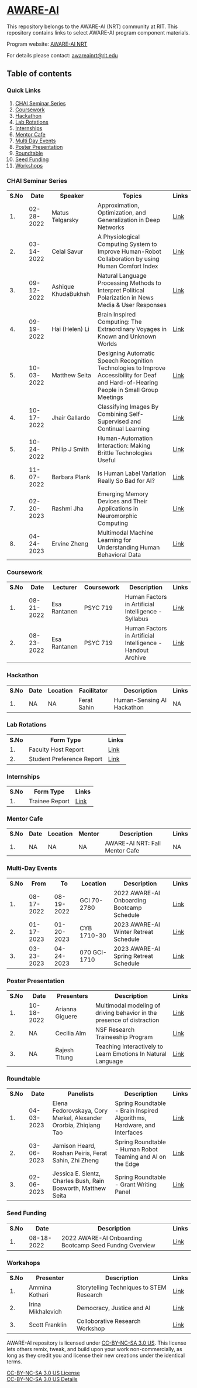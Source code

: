 # [AWARE-AI](https://www.rit.edu/nrtai/)
This repository belongs to the AWARE-AI (NRT) community at RIT. This repository contains links to select AWARE-AI program component materials.

Program website:  [AWARE-AI NRT](https://www.rit.edu/nrtai/) <br />

For details please contact: <awareainrt@rit.edu>

## Table of contents

### Quick Links

1. [CHAI Seminar Series](#chai-seminar-series)
2. [Coursework](#coursework)
3. [Hackathon](#hackathon)
4. [Lab Rotations](#lab-rotations)
5. [Internships](#internships)
6. [Mentor Cafe](#mentor-cafe)
7. [Multi Day Events](#multi-day-events) 
8. [Poster Presentation](#poster-presentation)
9. [Roundtable](#roundtable)
10. [Seed Funding](#seed-funding)
11. [Workshops](#workshops)


### CHAI Seminar Series

<table>
  <tr>
    <th>S.No</th>
    <th>Date</th>
    <th>Speaker</th>
    <th>Topics</th>
    <th>Links</th>
  </tr>

 <tr>
    <td>1.</td>
    <td>02-28-2022</td>
    <td>Matus Telgarsky</td>
    <td>Approximation, Optimization, and Generalization in Deep Networks</td>
    <td><a href="https://github.com/sm3533/AWARE-AI/blob/904a5b4bf5263a9efe3ad57d060f97ca15dd8778/Materials%20Archive/CHAI%20Seminar/AWAREAI_%5BCHAI-Matus%20Telgarsky%5D_0222.pdf">Link</a></td>
  </tr>

  <tr>
    <td>2.</td>
    <td>03-14-2022</td>
    <td>Celal Savur</td>
    <td>A Physiological Computing System to Improve Human-Robot Collaboration by using Human Comfort Index</td>
    <td><a href="https://github.com/sm3533/AWARE-AI/blob/700a1f8f4f99ea7492f9b7e6b8b572c74f1a60d2/Materials%20Archive/CHAI%20Seminar/AWAREAI_%5BCHAI-Celal_Savur%5D_0322.pdf">Link</a></td>
  </tr>
  
  <tr>
    <td>3.</td>
    <td>09-12-2022</td>
    <td>Ashique KhudaBukhsh</td>
    <td>Natural Language Processing Methods to Interpret Political Polarization in News Media & User Responses</td>
    <td><a href="https://github.com/sm3533/AWARE-AI/blob/f9a40377d231c7a93c6f75f68ded9b277614ae7f/Materials%20Archive/CHAI%20Seminar/AWAREAI_%5BCHAI-A.Khudabukhsh%5D_0922.pdf">Link</a></td>
  </tr>
  <tr>
    <td>4.</td>
    <td>09-19-2022</td>
    <td>Hai (Helen) Li</td>
    <td>Brain Inspired Computing: The Extraordinary Voyages in Known and Unknown Worlds</td>
    <td><a href="">Link</a></td>
  </tr>
  <tr>
    <td>5.</td>
    <td>10-03-2022</td>
    <td>Matthew Seita</td>
    <td>Designing Automatic Speech Recognition Technologies to Improve Accessibility for Deaf and Hard-of-Hearing People in Small Group Meetings</td>
    <td><a href="https://github.com/sm3533/AWARE-AI/blob/main/Materials%20Archive/CHAI%20Seminar/AWAREAI_%5BCHAI%20Revised-M.Seita%5D_1022.pdf">Link</a></td>
  </tr>
  <tr>
    <td>4.</td>
    <td>10-17-2022</td>
    <td>Jhair Gallardo</td>
    <td>Classifying Images By Combining Self-Supervised and Continual Learning</td>
    <td><a href="https://github.com/sm3533/AWARE-AI/blob/c5060b482a5df10c6576c18cbc46d73c2da583ca/Materials%20Archive/CHAI%20Seminar/AWAREAI_%5BCHAI-J.Gallardo%5D_102222.pdf">Link</a></td>
  </tr>
  <tr>
    <td>5.</td>
    <td>10-24-2022</td>
    <td>Philip J Smith</td>
    <td>Human-Automation Interaction: Making Brittle Technologies Useful</td>
    <td><a href="https://github.com/sm3533/AWARE-AI/blob/d59aeb50e6bc98495082bfc044318db926b53803/Materials%20Archive/CHAI%20Seminar/AWAREAI_%5BCHAI-P.J.Smith%5D_1022.pdf">Link</a></td>
  </tr>
  <tr>
    <td>6.</td>
    <td>11-07-2022</td>
    <td>Barbara Plank</td>
    <td>Is Human Label Variation Really So Bad for AI?</td>
    <td><a href="https://github.com/sm3533/AWARE-AI/blob/d59aeb50e6bc98495082bfc044318db926b53803/Materials%20Archive/CHAI%20Seminar/AWAREAI_%5BCHAI-B.Plank%5D_1122.pdf">Link</a></td>
  </tr>
  <tr>
    <td>7.</td>
    <td>02-20-2023</td>
    <td>Rashmi Jha</td>
    <td>Emerging Memory Devices and Their Applications in Neuromorphic Computing</td>
    <td><a href="https://github.com/sm3533/AWARE-AI/blob/16fae5201e42f38e367b297a9e00d73ea815cf79/Materials%20Archive/CHAI%20Seminar/AWAREAI_%5BCHAI-Rashmi%20Jha%5D_0223.pdf">Link</a></td>
  </tr>
  <tr>
    <td>8.</td>
    <td>04-24-2023</td>
    <td>Ervine Zheng</td>
    <td>Multimodal Machine Learning for Understanding Human Behavioral Data</td>
    <td><a href="https://github.com/sm3533/AWARE-AI/blob/f698c75487583d5ddceedb48ac0dfa5158bf684f/Materials%20Archive/CHAI%20Seminar/AWAREAI_%5BCHAI-Ervine%20Zheng%5D_0423.pdf">Link</a></td>
  </tr>
</table>

### Coursework

<table>
  <tr>
    <th>S.No</th>
    <th>Date</th>
    <th>Lecturer</th>
    <th>Coursework</th>
    <th>Description</th>
    <th>Links</th>
  </tr>

   <tr>
    <td>1.</td>
    <td>08-21-2022</td>
    <td>Esa Rantanen</td>
    <td>PSYC 719</td>
    <td>Human Factors in Artificial Intelligence - Syllabus</td>
    <td><a href="https://github.com/sm3533/AWARE-AI/blob/8c3d69438a9c5fe4d13ab8f77e1cb8202aa10ad7/Materials%20Archive/Coursework/AWAREAI_%5BPSYC%20719%20Syllabus%5D_0822.pdf">Link</a></td>
  </tr>

  <tr>
    <td>2.</td>
    <td>08-23-2022</td>
    <td>Esa Rantanen</td>
    <td>PSYC 719</td>
    <td>Human Factors in Artificial Intelligence - Handout Archive</td>
    <td><a href="https://github.com/sm3533/AWARE-AI/blob/8c3d69438a9c5fe4d13ab8f77e1cb8202aa10ad7/Materials%20Archive/Coursework/AWAREAI_%5BPSYC%20719%20Handout%20Archive%5D_0822.pdf">Link</a></td>
  </tr>
  </table>


### Hackathon

<table>
  <tr>
    <th>S.No</th>
    <th>Date</th>
    <th>Location</th>
    <th>Facilitator</th>
    <th>Description</th>
    <th>Links</th>
  </tr>

   <tr>
    <td>1.</td>
    <td>NA</td>
    <td>NA</td>
    <td>Ferat Sahin</td>
    <td>Human-Sensing AI Hackathon</td>
    <td>NA</td>
  </tr>
  </table>

### Lab Rotations

<table>
  <tr>
    <th>S.No</th>
    <th>Form Type</th>
    <th>Links</th>
  </tr>

  <tr>
    <td>1.</td>
    <td>Faculty Host Report</td>
    <td><a href="https://github.com/sm3533/AWARE-AI/blob/ca265e916983279c7c8891cc21925bbf3f0321ce/Materials%20Archive/Lab%20Rotation/AWAREAI_%5BNRT%20lab%20rotation%20-%20faculty%20host%20report%20-%20Google%20Forms%5D_0223.pdf">Link</a></td>
  </tr>

  <tr>
    <td>2.</td>
    <td>Student Preference Report</td>
    <td><a href="https://github.com/sm3533/AWARE-AI/blob/ca265e916983279c7c8891cc21925bbf3f0321ce/Materials%20Archive/Lab%20Rotation/AWAREAI_%5BLab%20Rotation%20Preferences%20Form%20-%20Google%20Forms%5D_0223.pdf">Link</a></td>
  </tr>
  </table>

### Internships
<table>
  <tr>
    <th>S.No</th>
    <th>Form Type</th>
    <th>Links</th>
  </tr>

  <tr>
    <td>1.</td>
    <td>Trainee Report</td>
    <td><a href="https://github.com/sm3533/AWARE-AI/blob/8c20d1a4a700e27e7667ef56066efa1b488d93eb/Materials%20Archive/Internships/AWAREAI_%5BNRT%20lab%20Rotation%20Trainee%20Report%20-%20Google%20Form%5D_0223.pdf">Link</a></td>
  </tr>
</table>

  ### Mentor Cafe

  <table>
  <tr>
    <th>S.No</th>
    <th>Date</th>
    <th>Location</th>
    <th>Mentor</th>  
    <th>Description</th>
    <th>Links</th>
  </tr>

   <tr>
    <td>1.</td>
    <td>NA</td>
    <td>NA</td>
    <td>NA</td>
    <td>AWARE-AI NRT: Fall Mentor Cafe</td>
    <td>NA</td>
  </tr>
  </table>

### Multi-Day Events

  <table>
  <tr>
    <th>S.No</th>
    <th>From</th>
    <th>To</th>
    <th>Location</th> 
    <th>Description</th>
    <th>Links</th>
  </tr>

   <tr>
    <td>1.</td>
    <td>08-17-2022</td>
    <td>08-19-2022</td>
    <td>GCI 70-2780</td>
    <td>2022 AWARE-AI Onboarding Bootcamp Schedule</td>
    <td><a href="https://github.com/sm3533/AWARE-AI/blob/37bc6fa8f211f4ca21d6fafae7d3e5546f47d3f1/Materials%20Archive/Multi-day%20Events/AWAREAI_%5BOnboardingBootcampSchedule%5D_1722.pdf">Link</a></td>
  </tr>

  <tr>
    <td>2.</td>
    <td>01-17-2023</td>
    <td>01-20-2023</td>
    <td>CYB 1710-30</td>
    <td>2023 AWARE-AI Winter Retreat Schedule</td>
    <td><a href="https://github.com/sm3533/AWARE-AI/blob/37bc6fa8f211f4ca21d6fafae7d3e5546f47d3f1/Materials%20Archive/Multi-day%20Events/AWAREAI_%5BWinterRetreatSchedule%5D_0123.pdf">Link</a></td>
  </tr>

  <tr>
    <td>3.</td>
    <td>03-23-2023</td>
    <td>04-24-2023</td>
    <td>070 GCI-1710</td>
    <td>2023 AWARE-AI Spring Retreat Schedule</td>
    <td><a href="https://github.com/sm3533/AWARE-AI/blob/37bc6fa8f211f4ca21d6fafae7d3e5546f47d3f1/Materials%20Archive/Multi-day%20Events/AWAREAI_%5BRetreatSchedule%5D_0322.pdf">Link</a></td>
  </tr>
  </table>

### Poster Presentation

<table>
  <tr>
    <th>S.No</th>
    <th>Date</th>
    <th>Presenters</th>
    <th>Description</th>
    <th>Links</th>
  </tr>

  <tr>
    <td>1.</td>
    <td>10-18-2022</td>
    <td>Arianna Giguere</td>
    <td>Multimodal modeling of driving behavior in the presence of distraction</td>
    <td><a href="https://github.com/sm3533/AWARE-AI/blob/37bc6fa8f211f4ca21d6fafae7d3e5546f47d3f1/Materials%20Archive/Poster%20Presentation/AWAREAI_%5BMultimodal%20model%20of%20Driving%20Behaviour%5D_1022.pdf">Link</a></td>
  </tr>

  <tr>
    <td>2.</td>
    <td>NA</td>
    <td>Cecilia Alm</td>
    <td>NSF Research Traineeship Program</td>
    <td><a href="https://github.com/sm3533/AWARE-AI/blob/05848e45b78c173296e60121bd36dc0e56e8a2ba/Materials%20Archive/Poster%20Presentation/AWAREAI_%5BNSF%20Research%20Traineeship%20Program%5D_.pdf">Link</a></td>
  </tr>

  <tr>
    <td>3.</td>
    <td>NA</td>
    <td>Rajesh Titung</td>
    <td>Teaching Interactively to Learn Emotions In Natural Language</td>
    <td><a href="https://github.com/sm3533/AWARE-AI/blob/05848e45b78c173296e60121bd36dc0e56e8a2ba/Materials%20Archive/Poster%20Presentation/AWAREAI_%5BTeaching%20Interactively%20to%20Learn%20Emotions%20In%20Natural%20Language%5D_.pdf">Link</a></td>
  </tr>
</table>

### Roundtable 
  <table>
  <tr>
    <th>S.No</th>
    <th>Date</th>
    <th>Panelists</th>
    <th>Description</th>
    <th>Links</th>
  </tr>

  <tr>
    <td>1.</td>
    <td>04-03-2023</td>
    <td>Elena Fedorovskaya, Cory Merkel, Alexander Ororbia, Zhiqiang Tao</td>
    <td>Spring Roundtable - Brain Inspired Algorithms, Hardware, and Interfaces</td>
    <td><a href="https://github.com/sm3533/AWARE-AI/blob/7c2e4bc8fc7e4f4d2e0b62bcc2fb46960cb4577d/Materials%20Archive/Roundtable/AWAREAI_%5BBrain-inspired%20Algorithms,%20Hardware,%20and%20Interfaces%20panel%5D_0323.pdf">Link</a></td>
  </tr>

  <tr>
    <td>2.</td>
    <td>03-06-2023</td>
    <td> Jamison Heard, Roshan Peiris, Ferat Sahin, Zhi Zheng</td>
    <td>Spring Roundtable - Human Robot Teaming and AI on the Edge</td>
    <td><a href="https://github.com/sm3533/AWARE-AI/blob/ca265e916983279c7c8891cc21925bbf3f0321ce/Materials%20Archive/Roundtable/AWAREAI_%5BSpring%20Roundtable%20-%20Human-Robot%20Teaming%20and%20AI%20on%20the%20Edge%20panel%5D_0323.pdf">Link</a></td>
  </tr>

  <tr>
    <td>3.</td>
    <td>02-06-2023</td>
    <td>Jessica E. Slentz, Charles Bush, Rain Bosworth, Matthew Seita</td>
    <td>Spring Roundtable - Grant Writing Panel</td>
    <td><a href="https://github.com/sm3533/AWARE-AI/blob/ca265e916983279c7c8891cc21925bbf3f0321ce/Materials%20Archive/Roundtable/AWAREAI_%5BSpring%20Roundtable%20-%20Grant%20Writing%5D_0223.pdf">Link</a></td>
  </tr>
  </table>

  ### Seed Funding
  <table>
  <tr>
    <th>S.No</th>
    <th>Date</th>
    <th>Description</th>
    <th>Links</th>
  </tr>

  <tr>
    <td>1.</td>
    <td>08-18-2022</td>
    <td>2022 AWARE-AI Onboarding Bootcamp Seed Fundng Overview</td>
    <td><a href="https://github.com/sm3533/AWARE-AI/blob/0b33dc28e70e52a9c987642416b95832a0c23eeb/Materials%20Archive/Seed%20Funding/AWAREAI_%5BSeedFundingOverview%5D_0822.pdf">Link</a></td>
  </tr>
  </table>

  ### Workshops
<table>
  <tr>
    <th>S.No</th>
    <th>Presenter</th>
    <th>Description</th>
    <th>Links</th>
  </tr>

  <tr>
    <td>1.</td>
    <td>Ammina Kothari</td>
    <td>Storytelling Techniques to STEM Research</td>
    <td><a href="https://github.com/sm3533/AWARE-AI/blob/7d9aa96d9c878a3effe1d91918693aca19e255ee/Materials%20Archive/Workshops/AWAREAI_%5BSlides-Storytelling%20Techniques%20by%20A.Kothari%5D_0223%20.pdf">Link</a></td>
  </tr>

  <tr>
    <td>2.</td>
    <td>Irina Mikhalevich</td>
    <td>Democracy, Justice and AI</td>
    <td><a href="https://github.com/sm3533/AWARE-AI/blob/7d9aa96d9c878a3effe1d91918693aca19e255ee/Materials%20Archive/Workshops/AWAREAI_%5BSlides-Democracy,%20Justice%20and%20AI%20by%20I.Mikhalevich%5D_1122.pdf">Link</a></td>
  </tr>

  <tr>
    <td>3.</td>
    <td>Scott Franklin</td>
    <td>Colloborative Research Workshop</td>
    <td><a href="https://github.com/sm3533/AWARE-AI/blob/d23f72bd41c480117714be3a82953c5b35d1b8e7/Materials%20Archive/Workshops/AWAREAI_%5BColloborative%20Research%20Workshop%20-%20Scott%20Franklin%5D_1022.pdf">Link</a></td>
  </tr>
</table>

AWARE-AI repository is licensed under [CC-BY-NC-SA 3.0 US](https://creativecommons.org/licenses/by-nc-sa/3.0/). This license lets others remix, tweak, and build upon your work non-commercially, as long as they credit you and license their new creations under the identical terms.

[CC-BY-NC-SA 3.0 US License](https://creativecommons.org/licenses/by-nc-sa/3.0/) <br/> 
[CC-BY-NC-SA 3.0 US Details](https://creativecommons.org/licenses/by-nc-sa/3.0/legalcode)